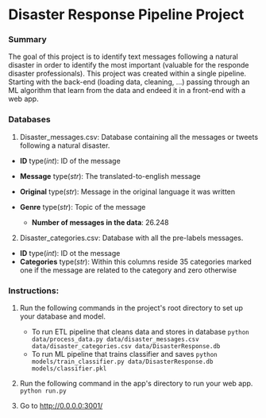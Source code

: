 # Disaster Response Pipeline Project

### Summary

The goal of this project is to identify text messages following a natural disaster in order to identify the most important (valuable for the responde disaster professionals). 
This project was created within a single pipeline. Starting with the back-end (loading data, cleaning, ...) passing through an ML algorithm that learn from the data and endeed it in a front-end with a web app. 

### Databases

1. Disaster_messages.csv: Database containing all the messages or tweets following a natural disaster.

- **ID** type(*int*): ID of the message
- **Message** type(*str*): The translated-to-english message
- **Original** type(*str*): Message in the original language it was written
- **Genre** type(*str*): Topic of the message

  - **Number of messages in the data**: 26.248

2. Disaster_categories.csv: Database with all the pre-labels messages.

- **ID** type(*int*): ID ot the message
- **Categories** type(*str*): Within this columns reside 35 categories marked one if the message are related to the category and zero otherwise 

### Instructions:
1. Run the following commands in the project's root directory to set up your database and model.

    - To run ETL pipeline that cleans data and stores in database
        `python data/process_data.py data/disaster_messages.csv data/disaster_categories.csv data/DisasterResponse.db`
    - To run ML pipeline that trains classifier and saves
        `python models/train_classifier.py data/DisasterResponse.db models/classifier.pkl`

2. Run the following command in the app's directory to run your web app.
    `python run.py`

3. Go to http://0.0.0.0:3001/

